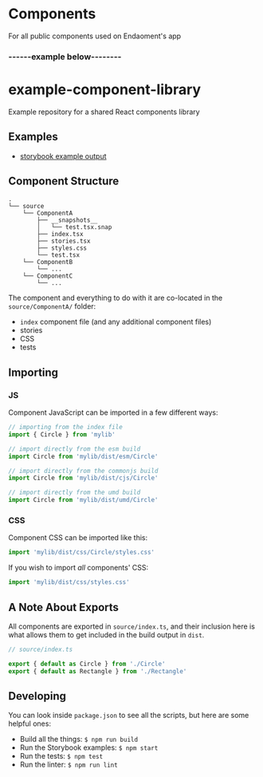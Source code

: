 # Components
For all public components used on Endaoment's app

### ------example below--------

# example-component-library

Example repository for a shared React components library

## Examples
* [storybook example output](https://rpearce.github.io/example-component-library/)

## Component Structure

```
.
└── source
    └── ComponentA
        ├── __snapshots__
        │   └── test.tsx.snap
        ├── index.tsx
        ├── stories.tsx
        ├── styles.css
        └── test.tsx
    └── ComponentB
        └── ...
    └── ComponentC
        └── ...
```

The component and everything to do with it are co-located in the
`source/ComponentA/` folder:
* `index` component file (and any additional component files)
* stories
* CSS
* tests

## Importing

### JS
Component JavaScript can be imported in a few different ways:

```js
// importing from the index file
import { Circle } from 'mylib'

// import directly from the esm build
import Circle from 'mylib/dist/esm/Circle'

// import directly from the commonjs build
import Circle from 'mylib/dist/cjs/Circle'

// import directly from the umd build
import Circle from 'mylib/dist/umd/Circle'
```

### CSS
Component CSS can be imported like this:

```js
import 'mylib/dist/css/Circle/styles.css'
```

If you wish to import _all_ components' CSS:

```js
import 'mylib/dist/css/styles.css'
```

## A Note About Exports
All components are exported in `source/index.ts`, and their inclusion here is
what allows them to get included in the build output in `dist`.

```js
// source/index.ts

export { default as Circle } from './Circle'
export { default as Rectangle } from './Rectangle'
```

## Developing
You can look inside `package.json` to see all the scripts, but here are some
helpful ones:

* Build all the things: `$ npm run build`
* Run the Storybook examples: `$ npm start`
* Run the tests: `$ npm test`
* Run the linter: `$ npm run lint`
